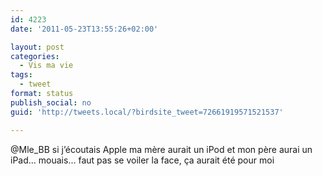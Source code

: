```yaml
---
id: 4223
date: '2011-05-23T13:55:26+02:00'

layout: post
categories:
  - Vis ma vie
tags:
  - tweet
format: status
publish_social: no
guid: 'http://tweets.local/?birdsite_tweet=72661919571521537'

---
```


@Mle\_BB si j’écoutais Apple ma mère aurait un iPod et mon père aurai un iPad… mouais… faut pas se voiler la face, ça aurait été pour moi